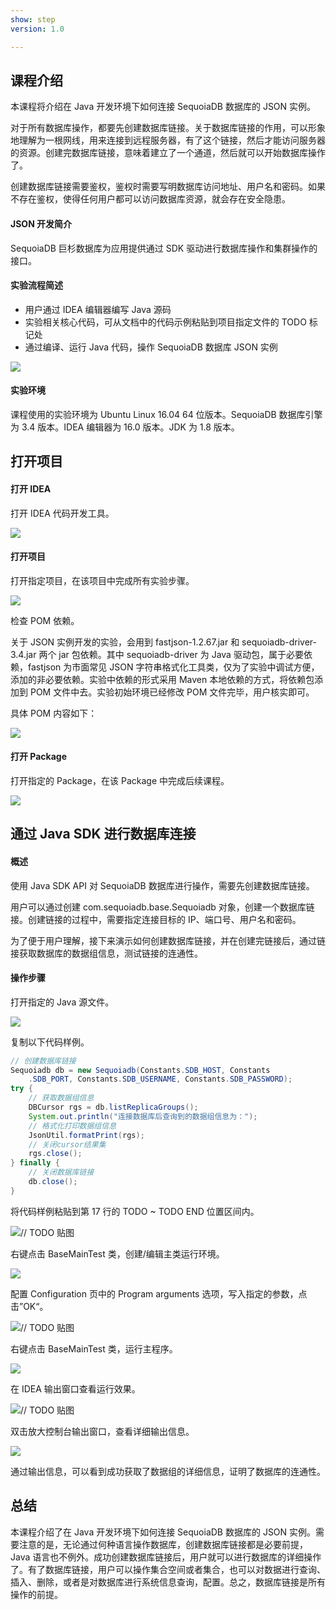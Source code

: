 ```yaml
---
show: step
version: 1.0

---
```


## 课程介绍

本课程将介绍在 Java 开发环境下如何连接 SequoiaDB 数据库的 JSON 实例。

对于所有数据库操作，都要先创建数据库链接。关于数据库链接的作用，可以形象地理解为一根网线，用来连接到远程服务器，有了这个链接，然后才能访问服务器的资源。创建完数据库链接，意味着建立了一个通道，然后就可以开始数据库操作了。

创建数据库链接需要鉴权，鉴权时需要写明数据库访问地址、用户名和密码。如果不存在鉴权，使得任何用户都可以访问数据库资源，就会存在安全隐患。

#### JSON 开发简介

SequoiaDB 巨杉数据库为应用提供通过 SDK 驱动进行数据库操作和集群操作的接口。

#### 实验流程简述

- 用户通过 IDEA 编辑器编写 Java 源码
- 实验相关核心代码，可从文档中的代码示例粘贴到项目指定文件的 TODO 标记处
- 通过编译、运行 Java 代码，操作 SequoiaDB 数据库 JSON 实例

![](https://doc.shiyanlou.com/courses/1736/1207281/7b1731fc121e3b460dcd9841eb0218a6-0)

#### 实验环境

课程使用的实验环境为 Ubuntu Linux 16.04 64 位版本。SequoiaDB 数据库引擎为 3.4 版本。IDEA 编辑器为 16.0 版本。JDK 为 1.8 版本。

## 打开项目

#### 打开 IDEA

打开 IDEA 代码开发工具。

![](https://doc.shiyanlou.com/courses/1736/1207281/06650396616c742995bb63fcf933fac5-0)

#### 打开项目

打开指定项目，在该项目中完成所有实验步骤。

![](https://doc.shiyanlou.com/courses/1736/1207281/bffb8d689ce4531ce8ac96a00832cefb-0)

检查 POM 依赖。

关于 JSON 实例开发的实验，会用到 fastjson-1.2.67.jar 和 sequoiadb-driver-3.4.jar 两个 jar 包依赖。其中 sequoiadb-driver 为 Java 驱动包，属于必要依赖，fastjson 为市面常见 JSON 字符串格式化工具类，仅为了实验中调试方便，添加的非必要依赖。实验中依赖的形式采用 Maven 本地依赖的方式，将依赖包添加到 POM 文件中去。实验初始环境已经修改 POM 文件完毕，用户核实即可。

具体 POM 内容如下：

![](https://doc.shiyanlou.com/courses/1736/1207281/d90499be09e608cfdf801e7d9e9522a5-0)

#### 打开 Package

打开指定的 Package，在该 Package 中完成后续课程。

![](https://doc.shiyanlou.com/courses/1736/1207281/fe6a1ec2f1298f67b6eda21bcebf8bad-0)

## 通过 Java SDK 进行数据库连接

#### 概述

使用 Java SDK API 对 SequoiaDB 数据库进行操作，需要先创建数据库链接。

用户可以通过创建 com.sequoiadb.base.Sequoiadb 对象，创建一个数据库链接。创建链接的过程中，需要指定连接目标的 IP、端口号、用户名和密码。

为了便于用户理解，接下来演示如何创建数据库链接，并在创建完链接后，通过链接获取数据库的数据组信息，测试链接的连通性。

#### 操作步骤

打开指定的 Java 源文件。

![](https://doc.shiyanlou.com/courses/1736/1207281/812e1a2eddc2096ba4df5fc491986425-0)

复制以下代码样例。

```java
// 创建数据库链接
Sequoiadb db = new Sequoiadb(Constants.SDB_HOST, Constants
	.SDB_PORT, Constants.SDB_USERNAME, Constants.SDB_PASSWORD);
try {
	// 获取数据组信息
	DBCursor rgs = db.listReplicaGroups();
	System.out.println("连接数据库后查询到的数据组信息为：");
	// 格式化打印数据组信息
	JsonUtil.formatPrint(rgs);
	// 关闭cursor结果集
	rgs.close();
} finally {
	// 关闭数据库链接
	db.close();
}
```

将代码样例粘贴到第 17 行的 TODO ~ TODO END 位置区间内。

![// TODO 贴图](https://doc.shiyanlou.com/courses/1736/1207281/f431f7561df175a62a0799b375944ef3-0)

右键点击 BaseMainTest 类，创建/编辑主类运行环境。

![](https://doc.shiyanlou.com/courses/1736/1207281/83df5b68653c29e9b5ad072f3d796319-0)

配置 Configuration 页中的 Program arguments 选项，写入指定的参数，点击”OK“。

![// TODO 贴图](https://doc.shiyanlou.com/courses/1736/1207281/92654200ea5f6c60ba2675e471281325-0) 

右键点击 BaseMainTest 类，运行主程序。

![](https://doc.shiyanlou.com/courses/1736/1207281/3379a6374114e3d5d99f54681797e281-0)

在 IDEA 输出窗口查看运行效果。

![// TODO 贴图](https://doc.shiyanlou.com/courses/1736/1207281/4f5f062cc4adaf1d4fc970936a6ca054-0)

双击放大控制台输出窗口，查看详细输出信息。

![](https://doc.shiyanlou.com/courses/1736/1207281/9cb655d55310e713fcbb089d4763b8bc-0)

通过输出信息，可以看到成功获取了数据组的详细信息，证明了数据库的连通性。

## 总结

本课程介绍了在 Java 开发环境下如何连接 SequoiaDB 数据库的 JSON 实例。需要注意的是，无论通过何种语言操作数据库，创建数据库链接都是必要前提，Java 语言也不例外。成功创建数据库链接后，用户就可以进行数据库的详细操作了。有了数据库链接，用户可以操作集合空间或者集合，也可以对数据进行查询、插入、删除，或者是对数据库进行系统信息查询，配置。总之，数据库链接是所有操作的前提。
